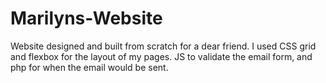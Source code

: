 # Marilyns-Website

Website designed and built from scratch for a dear friend.
I used CSS grid and flexbox for the layout of my pages.
JS to validate the email form, and php for when the email would be sent. 
